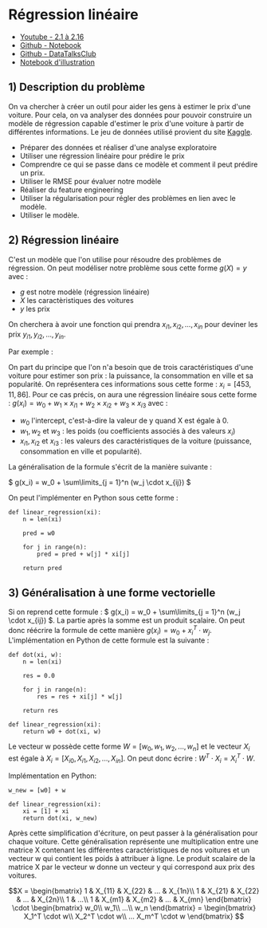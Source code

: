 # Régression linéaire

- [Youtube - 2.1 à 2.16](https://www.youtube.com/watch?v=vM3SqPNlStE&list=PL3MmuxUbc_hIhxl5Ji8t4O6lPAOpHaCLR&index=11)
- [Github - Notebook](https://github.com/alexeygrigorev/mlbookcamp-code/tree/master/chapter-02-car-price)
- [Github - DataTalksClub](https://github.com/DataTalksClub/machine-learning-zoomcamp/tree/master/02-regression)
- [Notebook d'illustration](https://github.com/cecilegltslmcs/ML-Zoomcamp/blob/main/Week2/car_price_prediction.ipynb)

## 1) Description du problème

On va chercher à créer un outil pour aider les gens à estimer le prix d'une voiture. Pour cela, on va analyser des données pour pouvoir construire un modèle de régression capable d'estimer le prix d'une voiture à partir de différentes informations. Le jeu de données utilisé provient du site [Kaggle](https://www.kaggle.com/datasets/CooperUnion/cardataset).
- Préparer des données et réaliser d'une analyse exploratoire
- Utiliser une régression linéaire pour prédire le prix
- Comprendre ce qui se passe dans ce modèle et comment il peut prédire un prix.
- Utiliser le RMSE pour évaluer notre modèle
- Réaliser du feature engineering
- Utiliser la régularisation pour régler des problèmes en lien avec le modèle.
- Utiliser le modèle.
## 2) Régression linéaire

C'est un modèle que l'on utilise pour résoudre des problèmes de régression. On peut modéliser notre problème sous cette forme $g(X) = y$ avec : 
- *g* est notre modèle (régression linéaire)
- *X* les caractèristiques des voitures
- *y* les prix

On cherchera à avoir une fonction qui prendra $x_{i1}, x_{i2},..., x_{in}$ pour deviner les prix $y_{i1}, y_{i2}, ..., y_{in}$.

Par exemple :

On part du principe que l'on n'a besoin que de trois caractéristiques d'une voiture pour estimer son prix : la puissance, la consommation en ville et sa popularité. On représentera ces informations sous cette forme :  $x_i = [453, 11, 86]$. Pour ce cas précis, on aura une régression linéaire sous cette forme :  $g(x{_i}) = w_0 + w_1 \times x_{i1} + w_2 \times x_{i2} + w_3 \times x_{i3}$ avec :
- $w_0$ l'intercept, c'est-à-dire la valeur de y quand X est égale à 0.
- $w_1, w_2$ et $w_3$ : les poids (ou coefficients associés à des valeurs $x_i$)
- $x_{i1}, x_{i2}$ et $x_{i3}$ : les valeurs des caractéristiques de la voiture (puissance, consommation en ville et popularité).

La généralisation de la formule s'écrit de la manière suivante :

$
g(x_i) = w_0 + \sum\limits_{j = 1}^n (w_j \cdot x_{ij})
$

On peut l'implémenter en Python sous cette forme :
```
def linear_regression(xi):
    n = len(xi)
    
    pred = w0
    
    for j in range(n):
        pred = pred + w[j] * xi[j]
    
    return pred
```

## 3) Généralisation à une forme vectorielle

Si on reprend cette formule : $ g(x_i) = w_0 + \sum\limits_{j = 1}^n (w_j \cdot x_{ij}) $. La partie après la somme est un produit scalaire. On peut donc réécrire la formule de cette manière $g(x_i) = w_0 + x_i^T \cdot w_j$. L'implémentation en Python de cette formule est la suivante : 

```
def dot(xi, w):
    n = len(xi)
    
    res = 0.0
    
    for j in range(n):
        res = res + xi[j] * w[j]
        
    return res

def linear_regression(xi):
    return w0 + dot(xi, w)
```

Le vecteur w possède cette forme $W = [ w_0, w_1, w_2, ..., w_n]$ et le vecteur $X_i$ est égale à $X_i = [ X_{i0}, X_{i1}, X_{i2}, ..., X_{in}]$. On peut donc écrire :
$W^T \cdot X_i = X_i^T \cdot W$. 

Implémentation en Python: 

```
w_new = [w0] + w

def linear_regression(xi):
    xi = [1] + xi
    return dot(xi, w_new)
```

Après cette simplification d'écriture, on peut passer à la généralisation pour chaque voiture. Cette généralisation représente une multiplication entre une matrice X contenant les différentes caractéristiques de nos voitures et un vecteur w qui contient les poids à attribuer à ligne. Le produit scalaire de la matrice X par le vecteur w donne un vecteur y qui correspond aux prix des voitures.

```math
X =
\begin{bmatrix}
1 & X_{11} & X_{22} & ... & X_{1n}\\
1 & X_{21} & X_{22} & ... & X_{2n}\\
1 & ...\\
1 & X_{m1} & X_{m2} & ... & X_{mn}
\end{bmatrix}

\cdot

\begin{bmatrix}
w_0\\
w_1\\
...\\
w_n
\end{bmatrix}

= 

\begin{bmatrix}
X_1^T \cdot w\\
X_2^T \cdot w\\
...
X_m^T \cdot w
\end{bmatrix}

```
